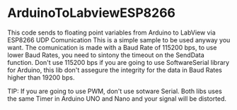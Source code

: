# ArduinoToLabviewESP8266
This code sends to floating point variables from Arduino to LabView via ESP8266 UDP Comunication
This is a simple sample to be used anyway you want. The comunication is made with a Baud Rate of 115200 bps, to use lower Baud Rates, you need to sintony the timeout on the SendData function.
Don't use 115200 bps if you are going to use SoftwareSerial library for Arduino, this lib don't assegure the integrity for the data in Baud Rates higher than 19200 bps.

TIP: If you are going to use PWM, don't use sotware Serial. Both libs uses the same Timer in Arduino UNO and Nano and your signal will be distorted.

